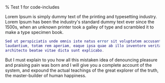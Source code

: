 % Test 1 for code-includes

Lorem Ipsum is simply dummy text of the printing and typesetting industry. Lorem Ipsum has
been the industry's standard dummy text ever since the 1500s, when an unknown printer took
a galley of type and scrambled it to make a type specimen book.

```{.lua file=test1.lua}
Sed ut perspiciatis unde omnis iste natus error sit voluptatem accusantium doloremque
laudantium, totam rem aperiam, eaque ipsa quae ab illo inventore veritatis et quasi
architecto beatae vitae dicta sunt explicabo.
```

But I must explain to you how all this mistaken idea of denouncing pleasure and
praising pain was born and I will give you a complete account of the system,
and expound the actual teachings of the great explorer of the truth, the
master-builder of human happiness.
